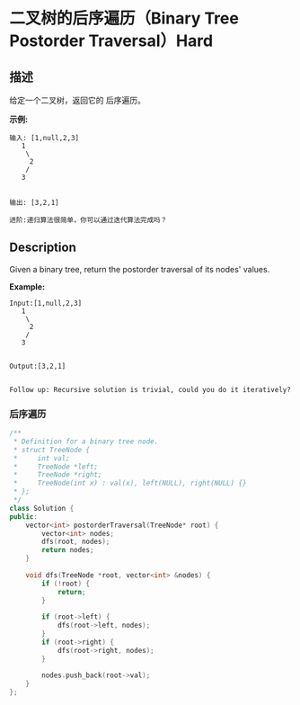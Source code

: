 # 二叉树的后序遍历（Binary Tree Postorder Traversal）Hard
## 描述
给定一个二叉树，返回它的 后序遍历。

**示例:**
```
输入: [1,null,2,3]  
   1
    \
     2
    /
   3 


输出: [3,2,1]

进阶:递归算法很简单，你可以通过迭代算法完成吗？
```

## Description
Given a binary tree, return the postorder traversal of its nodes&#39; values.

**Example:**
```
Input:[1,null,2,3]
   1
    \
     2
    /
   3


Output:[3,2,1]


Follow up: Recursive solution is trivial, could you do it iteratively?
```


### 后序遍历
```c++
/**
 * Definition for a binary tree node.
 * struct TreeNode {
 *     int val;
 *     TreeNode *left;
 *     TreeNode *right;
 *     TreeNode(int x) : val(x), left(NULL), right(NULL) {}
 * };
 */
class Solution {
public:
    vector<int> postorderTraversal(TreeNode* root) {
        vector<int> nodes;
        dfs(root, nodes);
        return nodes;
    }
    
    void dfs(TreeNode *root, vector<int> &nodes) {
        if (!root) {
            return;
        }
        
        if (root->left) {
            dfs(root->left, nodes);
        }
        if (root->right) {
            dfs(root->right, nodes);
        }
        
        nodes.push_back(root->val);            
    }
};
```


